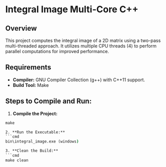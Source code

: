 # Integral Image Multi-Core C++

## Overview
This project computes the integral image of a 2D matrix using a two-pass multi-threaded approach. It utilizes multiple CPU threads (4) to perform parallel computations for improved performance.

## **Requirements**
- **Compiler:** GNU Compiler Collection (g++) with C++11 support.
- **Build Tool:** Make

## **Steps to Compile and Run:**

1. **Compile the Project:**
  ```cmd
  make

2. **Run the Executable:**
  ```cmd
  bin\integral_image.exe (windows)

3. **Clean the Build:**
  ```cmd
  make clean
